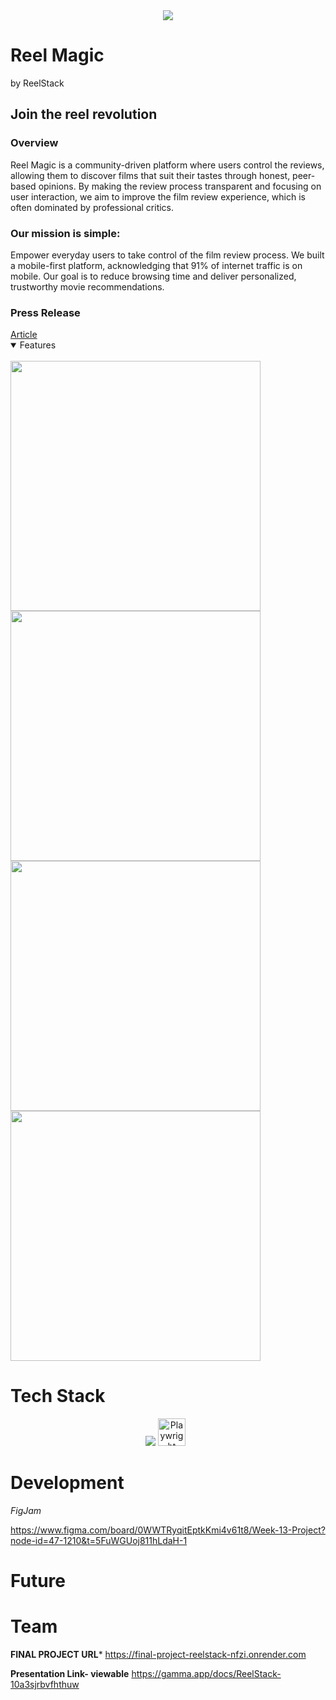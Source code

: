 <div align="center">
  <img src="https://github.com/user-attachments/assets/2b8e5fe1-3d9f-450d-8002-18b18d872319" />
</div>

<!-- # Readme Plan
- About section
  - Overview 🟢
  - Mission Statement 🟢
  - Article Link 🟢
  - Features (slides)
- Tech Stack
  - Icons 🟢
- Development
  - Planning
  - Why Tech?
  - Design
- Future
  - Code
  - AI
  - A + A
  - Ratings
  - Desktop
  - Gamma
- Team
  - Links (Linkedin, Github)
-->
# Reel Magic
by ReelStack

## Join the reel revolution

<h3>Overview</h3>
Reel Magic is a community-driven platform where users control the reviews, allowing them to discover films that suit their tastes through honest, peer-based opinions. By making the review process transparent and focusing on user interaction, we aim to improve the film review experience, which is often dominated by professional critics.

<h3>Our mission is simple:</h3> 
Empower everyday users to take control of the film review process. We built a mobile-first platform, acknowledging that 91% of internet traffic is on mobile. Our goal is to reduce browsing time and deliver personalized, trustworthy movie recommendations.

<h3>Press Release</h3>
<a href="https://www.canva.com/design/DAGRlRNXKwE/mAQMK2peDi0P8vbUyqKFtQ/view?utm_content=DAGRlRNXKwE&utm_campaign=designshare&utm_medium=link&utm_source=editor">Article</a>

<br>

<details open>
  
<summary>Features</summary>
<br>

<img src="https://github.com/user-attachments/assets/1e9d6d21-c431-407d-8062-a3811be16183" width=400 />
<img src="https://github.com/user-attachments/assets/f39f6148-127b-4646-b0f3-fa376111c80c" width=400 />
<img src="https://github.com/user-attachments/assets/93486374-0437-4068-b958-8616019cdd08" width=400 />
<img src="https://github.com/user-attachments/assets/f0bc6402-79f1-478c-9291-4ace93f419a1" width=400 />

</details>


# Tech Stack

<p align="center">
  <div align="center"/>
    <img src="https://skillicons.dev/icons?i=html,css,js,ts,react,nextjs,figma,postman,git,github,vscode" />
    <img src="https://cdn.jsdelivr.net/gh/devicons/devicon@latest/icons/playwright/playwright-original.svg" height="44" alt="Playwright" style="margin-right: 8px">
  </div>
</p>

# Development
*FigJam*

https://www.figma.com/board/0WWTRyqitEptkKmi4v61t8/Week-13-Project?node-id=47-1210&t=5FuWGUoj811hLdaH-1

# Future

# Team



**FINAL PROJECT URL***
https://final-project-reelstack-nfzi.onrender.com

**Presentation Link- viewable**
https://gamma.app/docs/ReelStack-10a3sjrbvfhthuw

